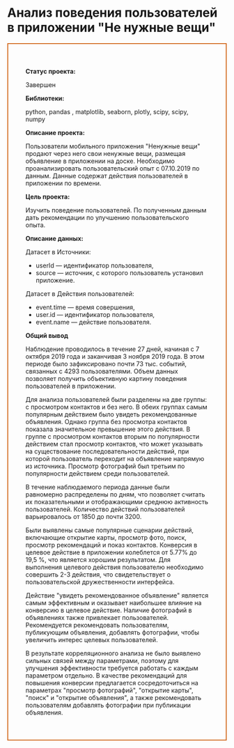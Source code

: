 # Анализ поведения пользователей в приложении "Не нужные вещи"

<div style="border:solid Chocolate 2px; padding: 40px">
    
**Статус проекта:**

Завершен

**Библиотеки:**

python, pandas , matplotlib, seaborn, plotly, scipy, scipy, numpy

**Описание проекта:**

Пользователи мобильного приложения "Ненужные вещи" продают через него свои ненужные вещи, размещая объявление в приложении на доске. Необходимо проанализировать пользовательский опыт с 07.10.2019 по данным. Данные содержат действия пользователей в 
приложении по времени.
    

**Цель проекта:**
    
Изучить поведение пользователей. По полученным данным дать рекомендации по улучшению пользовательского опыта. 
    
**Описание данных:**

Датасет  в Источники:
* userId — идентификатор пользователя,
* source — источник, с которого пользователь установил приложение.

Датасет в Действия пользователей:
* event.time — время совершения,
* user.id — идентификатор пользователя,
* event.name — действие пользователя.
    
**Общий вывод**    
    
Наблюдение проводилось в течение 27 дней, начиная с 7 октября 2019 года и заканчивая 3 ноября 2019 года. В этом периоде было зафиксировано почти 73 тыс. событий, связанных с 4293 пользователями. Объем данных позволяет получить объективную картину поведения пользователей в приложении. 

Для анализа пользователей были разделены на две группы: с просмотром контактов и без него. В обеих группах самым популярным действием было увидеть рекомендованные объявления. Однако группа без просмотра контактов показала значительное превышение этого действия. В группе с просмотром контактов вторым по популярности действием стал просмотр контактов, что может указывать на существование последовательности действий, при которой пользователь переходит на объявление напрямую из источника. Просмотр фотографий был третьим по популярности действием среди пользователей.

В течение наблюдаемого периода данные были равномерно распределены по дням, что позволяет считать их показательными и отображающими среднюю активность пользователей. Количество действий пользователей варьировалось от 1850 до почти 3200.

Были выявлены самые популярные сценарии действий, включающие открытие карты, просмотр фото, поиск, просмотр рекомендаций и показ контактов. Конверсия в целевое действие в приложении колеблется от 5.77% до 19,5 %, что является хорошим результатом. Для выполнения целевого действия пользователю необходимо совершить 2-3 действия, что свидетельствует о пользовательской дружественности интерфейса.

Действие "увидеть рекомендованное объявление" является самым эффективным и оказывает наибольшее влияние на конверсию в целевое действие. Наличие фотографий в объявлениях также привлекает пользователей. Рекомендуется рекомендовать пользователям, публикующим объявления, добавлять фотографии, чтобы увеличить интерес целевых пользователей.

В результате корреляционного анализа не было выявлено сильных связей между параметрами, поэтому для улучшения эффективности требуется работать с каждым параметром отдельно. В качестве рекомендаций для повышения конверсии предлагается сосредоточиться на параметрах "просмотр фотографий", "открытие карты", "поиск" и "открытие объявления", а также рекомендовать пользователям добавлять фотографии при публикации объявления.
    
